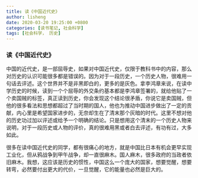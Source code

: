 ```yaml
---
title: 读《中国近代史》
author: lisheng
date: 2020-03-20 19:25:00 +0800
categories: [读书笔记, 社会科学]
tags: [社会科学， 历史]
---
```


### 读《中国近代史》

中国的近代史，是一部屈辱史，如果对中国近代史，仅限于教科书中的内容，那么对历史的认识可能很多都是错误的。因为对于一段历史，一个历史人物，很难用一句话去评述。这个世界并不是非黑即白的，更多的是灰色。拿李鸿章来说，在读中学历史的时候，读到一个个屈辱的外交条约基本都是李鸿章签署的，就给他贴了一个卖国贼的标签，真正读到历史，你会发现这个结论很矛盾，你说它是卖国贼，但他的很多看法和思想都超过了当时期的国人，他也为推动中国进步做出了一定的贡献，内心里是希望国家进步的，无奈却生在了清末那个灰暗的时代。这里不想对他的历史功过加以评述或给予一个明确的结论。只是想用这个清末的一个历史人物来说明，对于一段历史或人物的评价，真的很难用黑或者白去评述，有功有过，大多如此。

很多在读中国近代史的同学，都有很痛心的地方，就是中国比日本有机会更早实现工业化，但从鸦战争到甲午战争，却一直很麻木。国人麻木，很多政府的当政者依旧麻木。我想，这应该是历史的惯性，中国这么一个庞大的国家，想要觉醒，想要转弯，必然要付出更大的代价，一旦觉醒，它的能量也必然是巨大的。